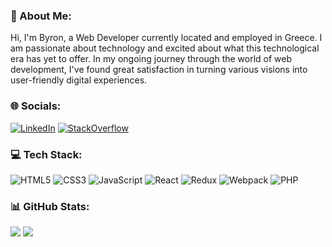 ### 💫 About Me:
Hi, I'm Byron, a Web Developer currently located and employed in Greece. I am passionate about technology and excited about what this technological era has yet to offer. In my ongoing journey through the world of web development, I've found great satisfaction in turning various visions into user-friendly digital experiences.


### 🌐 Socials:
[![LinkedIn](https://img.shields.io/badge/LinkedIn-%230077B5.svg?logo=linkedin&logoColor=white)](https://www.linkedin.com/in/vyron-mantzaris-3a928a14b/) [![StackOverflow](https://img.shields.io/stackexchange/stackoverflow/r/6869922?logo=stackoverflow&color=F47F24&label=Stack%20Overflow)](https://stackoverflow.com/users/6869922/vmank)


### 💻 Tech Stack:
![HTML5](https://img.shields.io/badge/html5-%23E34C26.svg?logo=html5&logoColor=white) ![CSS3](https://img.shields.io/badge/css3-%231572B6.svg?logo=css3&logoColor=white) ![JavaScript](https://img.shields.io/badge/javascript-%23323330.svg?logo=javascript&logoColor=%23F7DF1E) ![React](https://img.shields.io/badge/react-%2320232a.svg?logo=react&logoColor=%2361DAFB) ![Redux](https://img.shields.io/badge/redux-%23011627.svg?logo=redux&logoColor=764abc) ![Webpack](https://img.shields.io/badge/webpack-%238DD6F9.svg?logo=webpack&logoColor=black) ![PHP](https://img.shields.io/badge/php-474a8a.svg?logo=php&logoColor=8993be)


### 📊 GitHub Stats:
![](https://github-readme-streak-stats.herokuapp.com/?user=vmank&theme=dark&hide_border=false)
![](https://github-readme-stats.vercel.app/api/top-langs/?username=vmank&theme=dark&hide_border=false&include_all_commits=false&count_private=false&layout=compact)
